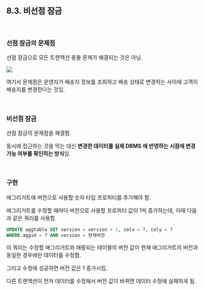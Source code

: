 ## 8.3. 비선점 잠금

<br>

### 선점 잠금의 문제점

선점 잠금으로 모든 트랜잭션 충돌 문제가 해결되는 것은 아님.

![](https://3553248446-files.gitbook.io/~/files/v0/b/gitbook-legacy-files/o/assets%2F-M5HOStxvx-Jr0fqZhyW%2F-MCvkgI26jt9I2m6y0y3%2F-MCvlci7sZL6-DHutgrv%2F8.4.png?alt=media&token=00c12d40-5e3f-409b-86ce-98abed0a6da2)

여기서 문제점은 운영자가 배송지 정보를 조회하고 배송 상태로 변경하는 사이에 고객이 배송지를 변경한다는 것임.

<br>

### 비선점 잠금

선점 잠금의 문제점을 해결함.

동시에 접근하는 것을 막는 대신 **변경한 데이터를 실제 DBMS 에 반영하는 시점에 변경 가능 여부를 확인하는 방식**임.

<br>

### 구현

애그리거트에 버전으로 사용할 숫자 타입 프로퍼티를 추가해야 함.

애그리거트를 수정할 때마다 버전으로 사용할 프로퍼티 값이 1씩 증가하는데, 이때 다음과 같은 쿼리를 사용함.

```sql
UPDATE aggtable SET version = version + 1, colx = ?, coly = ?
WHERE aggid = ? AND version = 현재버전
```

이 쿼리는 수정할 애그리거트와 매핑되는 테이블의 버전 값이 현재 애그리거트의 버전과 동일한 경우에만 데이터를 수정함.

그리고 수정에 성공하면 버전 값은 1 증가시킴.

다른 트랜잭션이 먼저 데이터를 수정해서 버전 값이 바뀌면 데이터 수정에 실패하게 됨.


